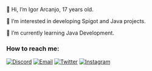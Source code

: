 👋 Hi, I’m Igor Arcanjo, 17 years old.

👀 I’m interested in developing Spigot and Java projects.

🌱 I’m currently learning Java Development.

### How to reach me:
[![Discord](https://img.shields.io/badge/Discord-7289DA?style=for-the-badge&logo=discord&logoColor=white)](https://discord.com/users/867199301624660038)
[![Email](https://img.shields.io/badge/Email-0078D4?style=for-the-badge&logo=microsoft-outlook&logoColor=white)](mailto:contato.igorarcanjo@gmail.com?subject=Hello%22)
[![Twitter](https://img.shields.io/badge/Twitter-1DA1F2?style=for-the-badge&logo=twitter&logoColor=white)](https://twitter.com/igoorarcanjo)
[![Instagram](https://img.shields.io/badge/INSTAGRAM-E1306C?style=for-the-badge&logo=instagram&logoColor=white)](https://instagram.com/igoorarcanjo)

